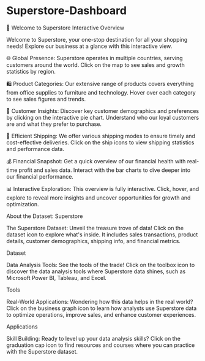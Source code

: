 # Superstore-Dashboard

🏬 Welcome to Superstore Interactive Overview

Welcome to Superstore, your one-stop destination for all your shopping needs! Explore our business at a glance with this interactive view.

🌐 Global Presence: Superstore operates in multiple countries, serving customers around the world. Click on the map to see sales and growth statistics by region.

🛍️ Product Categories: Our extensive range of products covers everything from office supplies to furniture and technology. Hover over each category to see sales figures and trends.

👥 Customer Insights: Discover key customer demographics and preferences by clicking on the interactive pie chart. Understand who our loyal customers are and what they prefer to purchase.

🚚 Efficient Shipping: We offer various shipping modes to ensure timely and cost-effective deliveries. Click on the ship icons to view shipping statistics and performance data.

💰 Financial Snapshot: Get a quick overview of our financial health with real-time profit and sales data. Interact with the bar charts to dive deeper into our financial performance.

📊 Interactive Exploration: This overview is fully interactive. Click, hover, and explore to reveal more insights and uncover opportunities for growth and optimization.

About the Dataset:
Superstore

The Superstore Dataset: Unveil the treasure trove of data! Click on the dataset icon to explore what's inside. It includes sales transactions, product details, customer demographics, shipping info, and financial metrics.

Dataset

Data Analysis Tools: See the tools of the trade! Click on the toolbox icon to discover the data analysis tools where Superstore data shines, such as Microsoft Power BI, Tableau, and Excel.

Tools

Real-World Applications: Wondering how this data helps in the real world? Click on the business graph icon to learn how analysts use Superstore data to optimize operations, improve sales, and enhance customer experiences.

Applications

Skill Building: Ready to level up your data analysis skills? Click on the graduation cap icon to find resources and courses where you can practice with the Superstore dataset.
